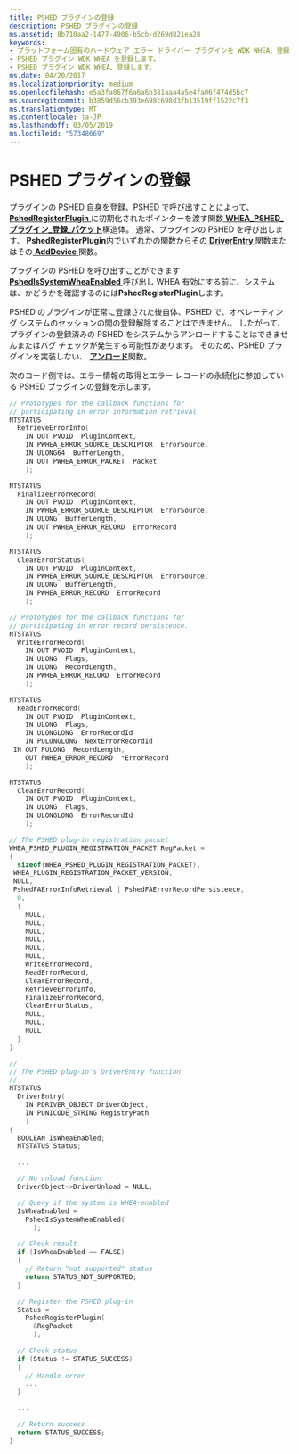 ```yaml
---
title: PSHED プラグインの登録
description: PSHED プラグインの登録
ms.assetid: 8b710aa2-1477-4906-b5cb-d269d821ea28
keywords:
- プラットフォーム固有のハードウェア エラー ドライバー プラグインを WDK WHEA、登録します。
- PSHED プラグイン WDK WHEA を登録します。
- PSHED プラグイン WDK WHEA、登録します。
ms.date: 04/20/2017
ms.localizationpriority: medium
ms.openlocfilehash: e5a3fa067f6a6a6b381aaa4a5e4fa06f474d5bc7
ms.sourcegitcommit: b3859d56cb393e698c698d3fb13519ff1522c7f3
ms.translationtype: MT
ms.contentlocale: ja-JP
ms.lasthandoff: 03/05/2019
ms.locfileid: "57348669"
---
```

# <a name="registering-a-pshed-plug-in"></a>PSHED プラグインの登録


プラグインの PSHED 自身を登録、PSHED で呼び出すことによって、 [ **PshedRegisterPlugin** ](https://msdn.microsoft.com/library/windows/hardware/ff559466)に初期化されたポインターを渡す関数[ **WHEA\_PSHED\_プラグイン\_登録\_パケット**](https://msdn.microsoft.com/library/windows/hardware/ff560617)構造体。 通常、プラグインの PSHED を呼び出します、 **PshedRegisterPlugin**内でいずれかの関数からその[ **DriverEntry** ](https://msdn.microsoft.com/library/windows/hardware/ff544113)関数またはその[ **AddDevice** ](https://msdn.microsoft.com/library/windows/hardware/ff540521)関数。

プラグインの PSHED を呼び出すことができます[ **PshedIsSystemWheaEnabled** ](https://msdn.microsoft.com/library/windows/hardware/ff559465)呼び出し WHEA 有効にする前に、システムは、かどうかを確認するのには**PshedRegisterPlugin**します。

PSHED のプラグインが正常に登録された後自体、PSHED で、オペレーティング システムのセッションの間の登録解除することはできません。 したがって、プラグインの登録済みの PSHED をシステムからアンロードすることはできませんまたはバグ チェックが発生する可能性があります。 そのため、PSHED プラグインを実装しない、 [**アンロード**](https://msdn.microsoft.com/library/windows/hardware/ff564886)関数。

次のコード例では、エラー情報の取得とエラー レコードの永続化に参加している PSHED プラグインの登録を示します。

```cpp
// Prototypes for the callback functions for
// participating in error information retrieval
NTSTATUS
  RetrieveErrorInfo(
    IN OUT PVOID  PluginContext,
    IN PWHEA_ERROR_SOURCE_DESCRIPTOR  ErrorSource,
    IN ULONG64  BufferLength,
    IN OUT PWHEA_ERROR_PACKET  Packet
    );

NTSTATUS
  FinalizeErrorRecord(
    IN OUT PVOID  PluginContext,
    IN PWHEA_ERROR_SOURCE_DESCRIPTOR  ErrorSource,
    IN ULONG  BufferLength,
    IN OUT PWHEA_ERROR_RECORD  ErrorRecord
    );

NTSTATUS
  ClearErrorStatus(
    IN OUT PVOID  PluginContext,
    IN PWHEA_ERROR_SOURCE_DESCRIPTOR  ErrorSource,
    IN ULONG  BufferLength,
    IN PWHEA_ERROR_RECORD  ErrorRecord
    );

// Prototypes for the callback functions for
// participating in error record persistence.
NTSTATUS
  WriteErrorRecord(
    IN OUT PVOID  PluginContext,
    IN ULONG  Flags,
    IN ULONG  RecordLength,
    IN PWHEA_ERROR_RECORD  ErrorRecord
    );

NTSTATUS
  ReadErrorRecord(
    IN OUT PVOID  PluginContext,
    IN ULONG  Flags,
    IN ULONGLONG  ErrorRecordId
    IN PULONGLONG  NextErrorRecordId
 IN OUT PULONG  RecordLength,
    OUT PWHEA_ERROR_RECORD  *ErrorRecord
    );

NTSTATUS
  ClearErrorRecord(
    IN OUT PVOID  PluginContext,
    IN ULONG  Flags,
    IN ULONGLONG  ErrorRecordId
    );

// The PSHED plug-in registration packet
WHEA_PSHED_PLUGIN_REGISTRATION_PACKET RegPacket =
{
  sizeof(WHEA_PSHED_PLUGIN_REGISTRATION_PACKET),
 WHEA_PLUGIN_REGISTRATION_PACKET_VERSION,
 NULL,
 PshedFAErrorInfoRetrieval | PshedFAErrorRecordPersistence,
  0,
  {
    NULL,
    NULL,
    NULL,
    NULL,
    NULL,
    NULL,
    WriteErrorRecord,
    ReadErrorRecord,
    ClearErrorRecord,
    RetrieveErrorInfo,
    FinalizeErrorRecord,
    ClearErrorStatus,
    NULL,
    NULL,
    NULL
  }
}

//
// The PSHED plug-in's DriverEntry function
//
NTSTATUS
  DriverEntry(
    IN PDRIVER_OBJECT DriverObject,
    IN PUNICODE_STRING RegistryPath
    )
{
  BOOLEAN IsWheaEnabled;
  NTSTATUS Status;

  ...

  // No unload function
  DriverObject->DriverUnload = NULL;

  // Query if the system is WHEA-enabled
  IsWheaEnabled =
    PshedIsSystemWheaEnabled(
      );

  // Check result
  if (IsWheaEnabled == FALSE)
  {
    // Return "not supported" status
    return STATUS_NOT_SUPPORTED;
  }

  // Register the PSHED plug-in
  Status =
    PshedRegisterPlugin(
      &RegPacket
      );

  // Check status
  if (Status != STATUS_SUCCESS)
  {
    // Handle error
    ...
  }

  ...

  // Return success
  return STATUS_SUCCESS;
}
```

 

 




